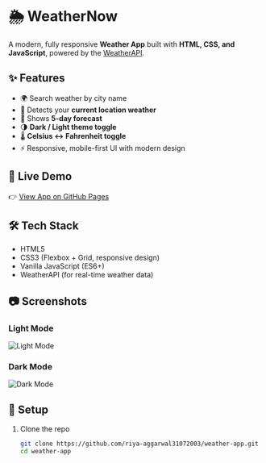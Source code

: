 # 🌦️ WeatherNow

A modern, fully responsive **Weather App** built with **HTML, CSS, and JavaScript**, powered by the [WeatherAPI](https://www.weatherapi.com/).

## ✨ Features
- 🌍 Search weather by city name  
- 📍 Detects your **current location weather**  
- 📅 Shows **5-day forecast**  
- 🌗 **Dark / Light theme toggle**  
- 🌡️ **Celsius ↔ Fahrenheit toggle**  
- ⚡ Responsive, mobile-first UI with modern design  

## 🚀 Live Demo
👉 [View App on GitHub Pages](https://riya-aggarwal31072003.github.io/weather-app/)

## 🛠️ Tech Stack
- HTML5  
- CSS3 (Flexbox + Grid, responsive design)  
- Vanilla JavaScript (ES6+)  
- WeatherAPI (for real-time weather data)

## 📷 Screenshots
### Light Mode
![Light Mode](https://via.placeholder.com/800x400.png?text=Weather+App+Light+Mode)

### Dark Mode
![Dark Mode](https://via.placeholder.com/800x400.png?text=Weather+App+Dark+Mode)

## 🔑 Setup
1. Clone the repo  
   ```bash
   git clone https://github.com/riya-aggarwal31072003/weather-app.git
   cd weather-app
